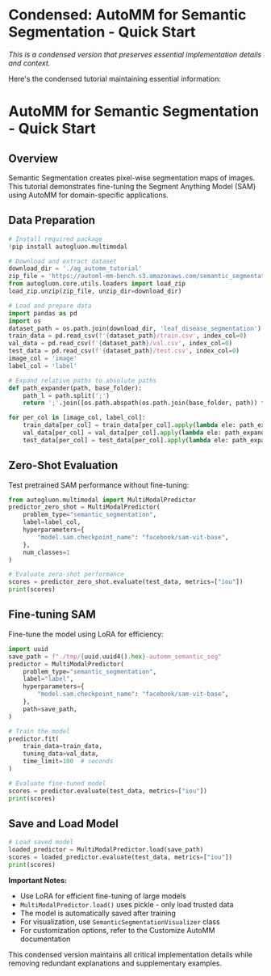 # Condensed: AutoMM for Semantic Segmentation - Quick Start

*This is a condensed version that preserves essential implementation details and context.*

Here's the condensed tutorial maintaining essential information:

# AutoMM for Semantic Segmentation - Quick Start

## Overview
Semantic Segmentation creates pixel-wise segmentation maps of images. This tutorial demonstrates fine-tuning the Segment Anything Model (SAM) using AutoMM for domain-specific applications.

## Data Preparation

```python
# Install required package
!pip install autogluon.multimodal

# Download and extract dataset
download_dir = './ag_automm_tutorial'
zip_file = 'https://automl-mm-bench.s3.amazonaws.com/semantic_segmentation/leaf_disease_segmentation.zip'
from autogluon.core.utils.loaders import load_zip
load_zip.unzip(zip_file, unzip_dir=download_dir)

# Load and prepare data
import pandas as pd
import os
dataset_path = os.path.join(download_dir, 'leaf_disease_segmentation')
train_data = pd.read_csv(f'{dataset_path}/train.csv', index_col=0)
val_data = pd.read_csv(f'{dataset_path}/val.csv', index_col=0)
test_data = pd.read_csv(f'{dataset_path}/test.csv', index_col=0)
image_col = 'image'
label_col = 'label'

# Expand relative paths to absolute paths
def path_expander(path, base_folder):
    path_l = path.split(';')
    return ';'.join([os.path.abspath(os.path.join(base_folder, path)) for path in path_l])

for per_col in [image_col, label_col]:
    train_data[per_col] = train_data[per_col].apply(lambda ele: path_expander(ele, base_folder=dataset_path))
    val_data[per_col] = val_data[per_col].apply(lambda ele: path_expander(ele, base_folder=dataset_path))
    test_data[per_col] = test_data[per_col].apply(lambda ele: path_expander(ele, base_folder=dataset_path))
```

## Zero-Shot Evaluation
Test pretrained SAM performance without fine-tuning:

```python
from autogluon.multimodal import MultiModalPredictor
predictor_zero_shot = MultiModalPredictor(
    problem_type="semantic_segmentation", 
    label=label_col,
    hyperparameters={
        "model.sam.checkpoint_name": "facebook/sam-vit-base",
    },
    num_classes=1
)

# Evaluate zero-shot performance
scores = predictor_zero_shot.evaluate(test_data, metrics=["iou"])
print(scores)
```

## Fine-tuning SAM
Fine-tune the model using LoRA for efficiency:

```python
import uuid
save_path = f"./tmp/{uuid.uuid4().hex}-automm_semantic_seg"
predictor = MultiModalPredictor(
    problem_type="semantic_segmentation", 
    label="label",
    hyperparameters={
        "model.sam.checkpoint_name": "facebook/sam-vit-base",
    },
    path=save_path,
)

# Train the model
predictor.fit(
    train_data=train_data,
    tuning_data=val_data,
    time_limit=180  # seconds
)

# Evaluate fine-tuned model
scores = predictor.evaluate(test_data, metrics=["iou"])
print(scores)
```

## Save and Load Model
```python
# Load saved model
loaded_predictor = MultiModalPredictor.load(save_path)
scores = loaded_predictor.evaluate(test_data, metrics=["iou"])
print(scores)
```

**Important Notes:**
- Use LoRA for efficient fine-tuning of large models
- `MultiModalPredictor.load()` uses pickle - only load trusted data
- The model is automatically saved after training
- For visualization, use `SemanticSegmentationVisualizer` class
- For customization options, refer to the Customize AutoMM documentation

This condensed version maintains all critical implementation details while removing redundant explanations and supplementary examples.